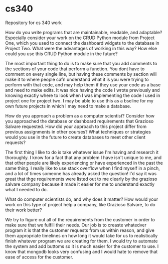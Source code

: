 # cs340
Repository for cs 340 work

How do you write programs that are maintainable, readable, and adaptable? Especially consider your work on the CRUD Python module from Project One, which you used to connect the dashboard widgets to the database in Project Two. What were the advantages of working in this way? How else could you use this CRUD Python module in the future?

The most important thing to do is to make sure that you add comments to the sections of your code that perform a function. You dont have to comment on every single line, but having these comments by section will make it to where people cafn understand what it is you were trying to perform with that code, and may help them if they use your code as a base and need to make edits. It was nice having the code I wrote previously and knowing exactly where to look when I was implementing the code I used in project one for project two. I may be able to use this as a bseline for my own future projects in which I may need to make a database.

How do you approach a problem as a computer scientist? Consider how you approached the database or dashboard requirements that Grazioso Salvare requested. How did your approach to this project differ from previous assignments in other courses? What techniques or strategies would you use in the future to create databases to meet other client requests?

The first thing I like to do is take whatever issue I'm having and research it thoroughly. I know for a fact that any problem I have isn't unique to me, and that other people are likely experiencing or have experienced in the past the same thing. I really like to use stack overflow when I find myself in a pinch, and a lot of times someone has already asked the question! I'd say it was great that thge requirements were listed out to me clearly by the grazioso salvare company because it made it easier for me to understand exactly what I needed to do.

What do computer scientists do, and why does it matter? How would your work on this type of project help a company, like Grazioso Salvare, to do their work better?

We try to figure out all of the requirements from the customer in order to make sure that we fulfill their needs. Our job is to creaste whatedver program it is that the customer requests from us within reason, and give them appropriate timelines on how long it would take for us to realistically finish whatever program we are creating for them. I would try to automate the system and add buttoms so it is much easier for the customer to use. I know that mongodb looks very confusing and I would hate to remove that ease of access for the customer.
